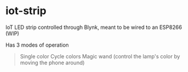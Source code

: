 # iot-strip
IoT LED strip controlled through Blynk, meant to be wired to an ESP8266 (WIP)


Has 3 modes of operation
>Single color
>Cycle colors
>Magic wand (control the lamp's color by moving the phone around)
